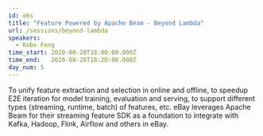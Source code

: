 ```yaml
---
id: e6s
title: "Feature Powered by Apache Beam - Beyond Lambda"
url: /sessions/beyond-lambda
speakers:
  - Kobe Feng
time_start: 2020-08-28T18:00:00.000Z
time_end:   2020-08-28T18:20:00.000Z
day_num: 5
---
```


To unify feature extraction and selection in online and offline, to speedup E2E iteration for model training, evaluation and serving, to support different types (streaming, runtime, batch) of features, etc. eBay leverages Apache Beam for their streaming feature SDK as a foundation to integrate with Kafka, Hadoop, Flink, Airflow and others in eBay.